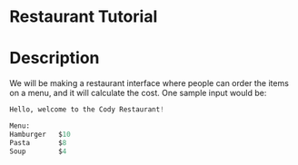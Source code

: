 Restaurant Tutorial
======

# Description
We will be making a restaurant interface where people can order the items on a menu, and it will calculate the cost. One sample input would be:

```python
Hello, welcome to the Cody Restaurant!

Menu:
Hamburger   $10
Pasta       $8
Soup        $4
```
